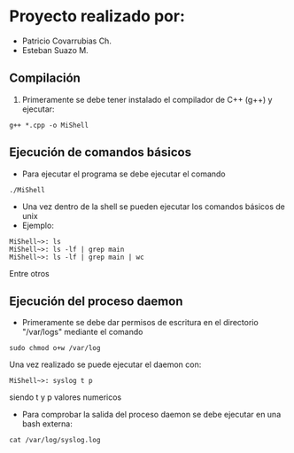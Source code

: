 
# Proyecto realizado por:
- Patricio Covarrubias Ch.
- Esteban Suazo M.

## Compilación
1. Primeramente se debe tener instalado el compilador de C++ (g++) y ejecutar:

```
g++ *.cpp -o MiShell
```
## Ejecución de comandos básicos

- Para ejecutar el programa se debe ejecutar el comando

```
./MiShell
```
- Una vez dentro de la shell se pueden ejecutar los comandos básicos de unix 
- Ejemplo:

```
MiShell~>: ls
MiShell~>: ls -lf | grep main
MiShell~>: ls -lf | grep main | wc
```
Entre otros

## Ejecución del proceso daemon
- Primeramente se debe dar permisos de escritura en el directorio "/var/logs" mediante el comando

```
sudo chmod o+w /var/log
```
Una vez realizado se puede ejecutar el daemon con:

```
MiShell~>: syslog t p
```
siendo t y p valores numericos

- Para comprobar la salida del proceso daemon se debe ejecutar en una bash externa: 

```
cat /var/log/syslog.log
```

